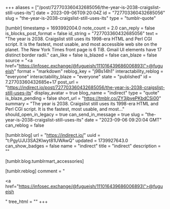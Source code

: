 +++
aliases = ["/post/727703360432685056/the-year-is-2038-craigslist-still-uses-its"]
date = 2023-09-06T09:20:04Z
id = "727703360432685056"
slug = "the-year-is-2038-craigslist-still-uses-its"
type = "tumblr-quote"

[tumblr]
timestamp = 1693992004.0
note_count = 2.0
can_reply = false
is_blocks_post_format = false
id_string = "727703360432685056"
text = "The year is 2038. Craigslist still uses its 1998-era HTML and Perl CGI script. It is the fastest, most usable, and most accessible web site on the planet. The New York Times front page is 6 TiB. Gmail UI elements have 17 distinct border radii."
can_like = false
is_blazed = false
can_blaze = false
source = "<a href=\"https://infosec.exchange/@fugueish/111016439686006893\">@fugueish</a>"
format = "markdown"
reblog_key = "j9Bs14h1"
interactability_reblog = "everyone"
interactability_blaze = "everyone"
state = "published"
id = 7.27703360432685e+17
post_url = "https://indirect.io/post/727703360432685056/the-year-is-2038-craigslist-still-uses-its"
display_avatar = true
blog_name = "indirect"
type = "quote"
is_blaze_pending = false
short_url = "https://tmblr.co/ZY3jbyePKbdCSi00"
summary = "The year is 2038. Craigslist still uses its 1998-era HTML and Perl CGI script. It is the fastest, most usable, and most..."
should_open_in_legacy = true
can_send_in_message = true
slug = "the-year-is-2038-craigslist-still-uses-its"
date = "2023-09-06 09:20:04 GMT"
can_reblog = false

[tumblr.blog]
url = "https://indirect.io/"
uuid = "t:PgyUJU3SA2Klwyt81UWAwQ"
updated = 1739927643.0
can_show_badges = false
name = "indirect"
title = "indirect"
description = ""

[tumblr.blog.tumblrmart_accessories]

[tumblr.reblog]
comment = "<p><a href=\"https://infosec.exchange/@fugueish/111016439686006893\">@fugueish</a></p>"
tree_html = ""
+++
